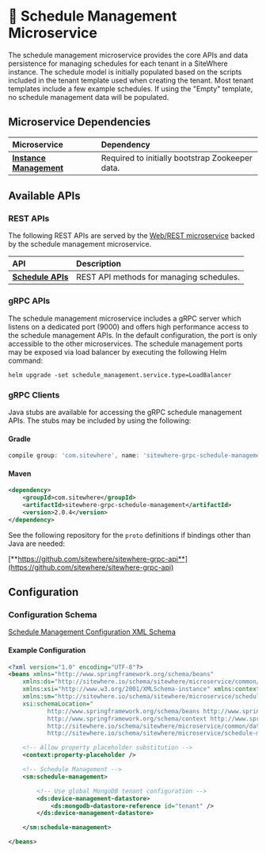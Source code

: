 # :book: Schedule Management Microservice

<Seo/>

<MicroserviceBadge text="Multitenant Microservice" type="multitenant"/>
The schedule management microservice provides the core APIs and data persistence
for managing schedules for each tenant in a SiteWhere instance. The schedule model is initially
populated based on the scripts included in the tenant template used when creating the tenant.
Most tenant templates include a few example schedules. If using the "Empty" template, no schedule
management data will be populated.

## Microservice Dependencies

| Microservice                                       | Dependency                                      |
| :------------------------------------------------- | :---------------------------------------------- |
| **[Instance Management](../instance-management/)** | Required to initially bootstrap Zookeeper data. |

## Available APIs

### REST APIs

The following REST APIs are served by the [Web/REST microservice](../web-rest/) backed by the schedule
management microservice.

| API                                                                     | Description                              |
| :---------------------------------------------------------------------- | :--------------------------------------- |
| [**Schedule APIs**](http://sitewhere.io/docs/2.1.0/api2/#tag/schedules) | REST API methods for managing schedules. |

### gRPC APIs

The schedule management microservice includes a gRPC server which listens on a dedicated port
(9000) and offers high performance access to the schedule management APIs. In the default
configuration, the port is only accessible to the other microservices. The schedule management
ports may be exposed via load balancer by executing the following Helm command:

`helm upgrade -set schedule_management.service.type=LoadBalancer`

### gRPC Clients

Java stubs are available for accessing the gRPC schedule management APIs. The stubs
may be included by using the following:

#### Gradle

```groovy
compile group: 'com.sitewhere', name: 'sitewhere-grpc-schedule-management', version: '2.0.4'
```

#### Maven

```xml
<dependency>
    <groupId>com.sitewhere</groupId>
    <artifactId>sitewhere-grpc-schedule-management</artifactId>
    <version>2.0.4</version>
</dependency>
```

See the following repository for
the `proto` definitions if bindings other than Java are needed:

[**https://github.com/sitewhere/sitewhere-grpc-api**](https://github.com/sitewhere/sitewhere-grpc-api)

## Configuration

### Configuration Schema

[Schedule Management Configuration XML Schema](https://sitewhere.io/schema/sitewhere/microservice/schedule-management/current/schedule-management.xsd)

#### Example Configuration

```xml
<?xml version="1.0" encoding="UTF-8"?>
<beans xmlns="http://www.springframework.org/schema/beans"
	xmlns:ds="http://sitewhere.io/schema/sitewhere/microservice/common/datastore"
	xmlns:xsi="http://www.w3.org/2001/XMLSchema-instance" xmlns:context="http://www.springframework.org/schema/context"
	xmlns:sm="http://sitewhere.io/schema/sitewhere/microservice/schedule-management"
	xsi:schemaLocation="
           http://www.springframework.org/schema/beans http://www.springframework.org/schema/beans/spring-beans-3.1.xsd
           http://www.springframework.org/schema/context http://www.springframework.org/schema/context/spring-context-3.1.xsd
           http://sitewhere.io/schema/sitewhere/microservice/common/datastore http://sitewhere.io/schema/sitewhere/microservice/common/current/datastore-common.xsd
           http://sitewhere.io/schema/sitewhere/microservice/schedule-management http://sitewhere.io/schema/sitewhere/microservice/schedule-management/current/schedule-management.xsd">

	<!-- Allow property placeholder substitution -->
	<context:property-placeholder />

	<!-- Schedule Management -->
	<sm:schedule-management>

		<!-- Use global MongoDB tenant configuration -->
		<ds:device-management-datastore>
			<ds:mongodb-datastore-reference id="tenant" />
		</ds:device-management-datastore>

	</sm:schedule-management>

</beans>
```
